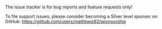 The issue tracker is for bug reports and feature requests only!

To file support issues, please consider becoming a Silver level sponsor on GitHub: https://github.com/users/mattlewis92/sponsorship
